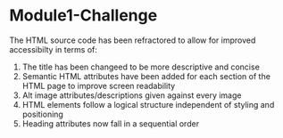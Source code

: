 # Module1-Challenge
The HTML source code has been refractored to allow for improved accessibilty in terms of:
1. The title has been changeed to be more descriptive and concise
2. Semantic HTML attributes have been added for each section of the HTML page to improve screen readability
3. Alt image attributes/descriptions given against every image
4. HTML elements follow a logical structure independent of styling and positioning
5. Heading attributes now fall in a sequential order
